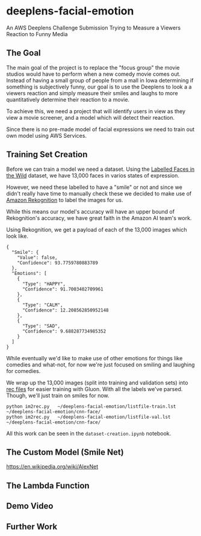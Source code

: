 # deeplens-facial-emotion
An AWS Deeplens Challenge Submission Trying to Measure a Viewers Reaction to Funny Media

## The Goal

The main goal of the project is to replace the "focus group" the movie studios would have to perform when a new comedy movie comes out. Instead of having a small group of people from a mall in Iowa determining if something is subjectively funny, our goal is to use the Deeplens to look a a viewers reaction and simply measure their smiles and laughs to more quantitatively determine their reaction to a movie.

To achieve this, we need a project that will identify users in view as they view a movie screener, and a model which will detect their reaction.

Since there is no pre-made model of facial expressions we need to train out own model using AWS Services.

## Training Set Creation

Before we can train a model we need a dataset. Using the [Labelled Faces in the Wild](http://vis-www.cs.umass.edu/lfw/) dataset, we have 13,000 faces in varios states of expression.

However, we need these labelled to have a "smile" or not and since we didn't really have time to manually check these we decided to make use of [Amazon Rekognition](https://aws.amazon.com/rekognition/) to label the images for us.

While this means our model's accuracy will have an upper bound of Rekognition's accuracy, we have great faith in the Amazon AI team's work.

Using Rekognition, we get a payload of each of the 13,000 images which look like.

```
{
  "Smile": {
    "Value": false,
    "Confidence": 93.7759780883789
  },
  "Emotions": [
    {
      "Type": "HAPPY",
      "Confidence": 91.7003402709961
    },
    {
      "Type": "CALM",
      "Confidence": 12.208562850952148
    },
    {
      "Type": "SAD",
      "Confidence": 9.688287734985352
    }
  ]
}
```

While eventually we'd like to make use of other emotions for things like comedies and what-not, for now we're just focused on smiling and laughing for comedies.

We wrap up the 13,000 images (split into training and validation sets) into [rec files](https://mxnet.incubator.apache.org/tutorials/basic/image_io.html) for easier training with Gluon. With all the labels we've parsed. Though, we'll just train on smiles for now.

```
python im2rec.py   ~/deeplens-facial-emotion/listfile-train.lst ~/deeplens-facial-emotion/cnn-face/
python im2rec.py   ~/deeplens-facial-emotion/listfile-val.lst ~/deeplens-facial-emotion/cnn-face/
```

All this work can be seen in the `dataset-creation.ipynb` notebook.

## The Custom Model (Smile Net)



https://en.wikipedia.org/wiki/AlexNet


## The Lambda Function




## Demo Video



## Further Work






